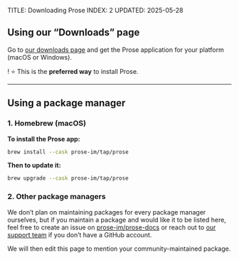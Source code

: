 TITLE: Downloading Prose
INDEX: 2
UPDATED: 2025-05-28

## Using our “Downloads” page

Go to [our downloads page](https://prose.org/downloads) and get the Prose application for your platform (macOS or Windows).

! ⭐️ This is the **preferred way** to install Prose.

---

## Using a package manager

### 1. Homebrew (macOS)

**To install the Prose app:**

```bash
brew install --cask prose-im/tap/prose
```

**Then to update it:**

```bash
brew upgrade --cask prose-im/tap/prose
```

### 2. Other package managers

We don’t plan on maintaining packages for every package manager ourselves, but if you maintain a package and would like it to be listed here, feel free to create an issue on [prose-im/prose-docs](https://github.com/prose-im/prose-docs/issues) or reach out to [our support team](https://prose.org/contact/) if you don’t have a GitHub account.

We will then edit this page to mention your community-maintained package.
